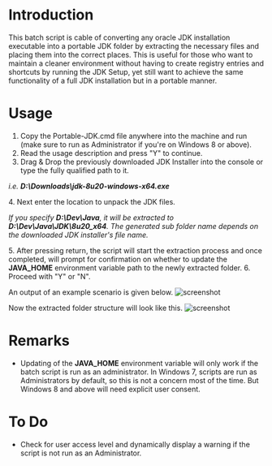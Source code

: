 Introduction
============

This batch script is cable of converting any oracle JDK installation executable into a portable JDK folder by extracting the necessary files and placing them into the correct places. This is useful for those who want to maintain a cleaner environment without having to create registry entries and shortcuts by running the JDK Setup, yet still want to achieve the same functionality of a full JDK installation but in a portable manner.

Usage
=====

1. Copy the Portable-JDK.cmd file anywhere into the machine and run (make sure to run as Administrator if you're on Windows 8 or above).
2. Read the usage description and press "Y" to continue.
3. Drag & Drop the previously downloaded JDK Installer into the console or type the fully qualified path to it.
<p><i>i.e. <b>D:\Downloads\jdk-8u20-windows-x64.exe</b></i></p>
4. Next enter the location to unpack the JDK files.
<p><i>If you specify <b>D:\Dev\Java</b>, it will be extracted to <b>D:\Dev\Java\JDK\8u20_x64</b>. The generated sub folder name depends on the downloaded JDK installer's file name.</i></p>
5. After pressing return, the script will start the extraction process and once completed, will prompt for confirmation on whether to update the <b>JAVA_HOME</b> environment variable path to the newly extracted folder.
6. Proceed with "Y" or "N".

An output of an example scenario is given below.
![screenshot](http://i.imgur.com/qBrKa8Z.png)

Now the extracted folder structure will look like this.
![screenshot](http://i.imgur.com/4ZpLfKb.png)

Remarks
=======

* Updating of the <b>JAVA_HOME</b> environment variable will only work if the batch script is run as an administrator. In Windows 7, scripts are run as Administrators by default, so this is not a concern most of the time. But Windows 8 and above will need explicit user consent.


To Do
=====

* Check for user access level and dynamically display a warning if the script is not run as an Administrator.